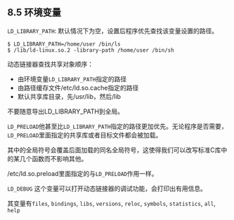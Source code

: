 ## 8.5 环境变量

`LD_LIBRARY_PATH`: 默认情况下为空，设置后程序优先查找该变量设置的路径。

```shell
$ LD_LIBRARY_PATH=/home/user /bin/ls
$ /lib/ld-linux.so.2 -library-path /home/user /bin/sh
```

动态链接器查找共享对象顺序：

- 由环境变量`LD_LIBRARY_PATH`指定的路径
- 由路径缓存文件/etc/ld.so.cache指定的路径
- 默认共享库目录，先/usr/lib，然后/lib

不要随意导出LD_LIBRARY_PATH到全局。



`LD_PRELOAD`他甚至比`LD_LIBRARY_PATH`指定的路径更加优先。无论程序是否需要，`LD_PRELOAD`里面指定的共享库或者目标文件都会被加载。

其中的全局符号会覆盖后面加载的同名全局符号，这使得我们可以改写标准C库中的某几个函数而不影响其他。

/etc/ld.so.preload里面指定的与`LD_PRELOAD`作用一样。



`LD_DEBUG` 这个变量可以打开动态链接器的调试功能，会打印出有用信息。

其变量有`files`, `bindings`, `libs`, `versions`, `reloc`, `symbols`,  `statistics`, `all`, `help`